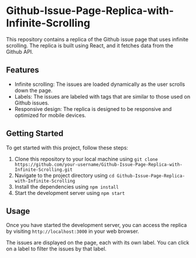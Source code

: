 # Github-Issue-Page-Replica-with-Infinite-Scrolling

This repository contains a replica of the Github issue page that uses infinite scrolling. The replica is built using React, and it fetches data from the Github API.

## Features

* Infinite scrolling: The issues are loaded dynamically as the user scrolls down the page.
* Labels: The issues are labeled with tags that are similar to those used on Github issues.
* Responsive design: The replica is designed to be responsive and optimized for mobile devices.

## Getting Started

To get started with this project, follow these steps:

1. Clone this repository to your local machine using `git clone https://github.com/your-username/Github-Issue-Page-Replica-with-Infinite-Scrolling.git`
2. Navigate to the project directory using `cd Github-Issue-Page-Replica-with-Infinite-Scrolling`
3. Install the dependencies using `npm install`
4. Start the development server using `npm start`

## Usage

Once you have started the development server, you can access the replica by visiting `http://localhost:3000` in your web browser.

The issues are displayed on the page, each with its own label. You can click on a label to filter the issues by that label.
